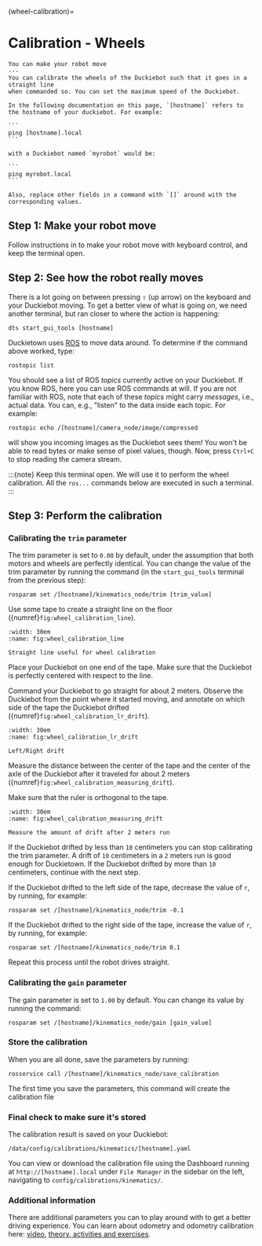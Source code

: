 (wheel-calibration)=
# Calibration - Wheels

```{needget}
You can make your robot move
---
You can calibrate the wheels of the Duckiebot such that it goes in a straight line
when commanded so. You can set the maximum speed of the Duckiebot.
```

````{note}
In the following documentation on this page, `[hostname]` refers to the hostname of your duckiebot. For example:

```
ping [hostname].local
```

with a Duckiebot named `myrobot` would be:

```
ping myrobot.local
```

Also, replace other fields in a command with `[]` around with the corresponding values.

````

## Step 1: Make your robot move

Follow instructions in [](rc-control) to make your robot move with keyboard control, and keep the terminal open. 

## Step 2: See how the robot really moves

There is a lot going on between pressing <kbd>&#x21e7;</kbd> (up arrow) on the keyboard and your Duckiebot moving. To get a better view of what is going on, we need another terminal, but ran closer to where the action is happening:

```
dts start_gui_tools [hostname]
```

Duckietown uses [ROS](https://www.ros.org/) to move data around. To determine if the command above worked, type:

```
rostopic list
```

You should see a list of ROS _topics_ currently active on your Duckiebot. If you know ROS, here you can use ROS commands at will. If you are not familiar with ROS, note that each of these _topics_ might carry _messages_, i.e., actual data. You can, e.g., "listen" to the data inside each topic. For example:


```
rostopic echo /[hostname]/camera_node/image/compressed
```

will show you incoming images as the Duckiebot sees them! You won't be able to read bytes or make sense of pixel values, though. Now, press `Ctrl+C` to stop reading the camera stream.

:::{note}
Keep this terminal open. We will use it to perform the wheel calibration. All the `ros...` commands below are executed in such a terminal.
:::

## Step 3: Perform the calibration

### Calibrating the `trim` parameter

The trim parameter is set to `0.00` by default, under the assumption that both motors and wheels are perfectly identical. You can change the value of the trim parameter by running the command (in the `start_gui_tools` terminal from the previous step):

```
rosparam set /[hostname]/kinematics_node/trim [trim_value]
```

Use some tape to create a straight line on the floor ({numref}`fig:wheel_calibration_line`).

```{figure} ../../_images/duckiebot_assembly_and_setup/calibration_wheels/wheel_calibration_line.jpg
:width: 30em
:name: fig:wheel_calibration_line

Straight line useful for wheel calibration
```

Place your Duckiebot on one end of the tape.
Make sure that the Duckiebot is perfectly centered with respect to the line.

Command your Duckiebot to go straight for about 2 meters.
Observe the Duckiebot from the point where it started moving,
and annotate on which side of the tape the Duckiebot drifted ({numref}`fig:wheel_calibration_lr_drift`).

```{figure} ../../_images/duckiebot_assembly_and_setup/calibration_wheels/wheel_calibration_lr_drift.jpg
:width: 30em
:name: fig:wheel_calibration_lr_drift

Left/Right drift
```

Measure the distance between the center of the tape and the center of the axle of
the Duckiebot after it traveled for about 2 meters ({numref}`fig:wheel_calibration_measuring_drift`).

Make sure that the ruler is orthogonal to the tape.

```{figure} ../../_images/duckiebot_assembly_and_setup/calibration_wheels/wheel_calibration_measuring_drift.jpg
:width: 30em
:name: fig:wheel_calibration_measuring_drift

Measure the amount of drift after 2 meters run
```

If the Duckiebot drifted by less than `10` centimeters you can stop calibrating the trim parameter.
A drift of `10` centimeters in a `2` meters run is good enough for Duckietown.
If the Duckiebot drifted by more than `10` centimeters, continue with the next step.

If the Duckiebot drifted to the left side of the tape, decrease the value of `r`, by running, for example:

```
rosparam set /[hostname]/kinematics_node/trim -0.1
```

If the Duckiebot drifted to the right side of the tape, increase the value of `r`, by running, for example:

```
rosparam set /[hostname]/kinematics_node/trim 0.1
```

Repeat this process until the robot drives straight.


### Calibrating the `gain` parameter

The gain parameter is set to `1.00` by default. You can change its value by
running the command:

```
rosparam set /[hostname]/kinematics_node/gain [gain_value]
```

### Store the calibration

When you are all done, save the parameters by running:

```
rosservice call /[hostname]/kinematics_node/save_calibration
```

The first time you save the parameters, this command will create the calibration file


### Final check to make sure it's stored

The calibration result is saved on your Duckiebot:

```
/data/config/calibrations/kinematics/[hostname].yaml
```

You can view or download the calibration file using the Dashboard running at `http://[hostname].local` under `File Manager` in the sidebar on the left, navigating to `config/calibrations/kinematics/`.


### Additional information

There are additional parameters you can to play around with to get a better driving experience. You can learn about odometry and odometry calibration here: [video](https://vimeo.com/manage/videos/580764763), [theory, activities and exercises](https://github.com/duckietown/mooc-exercises/tree/daffy/modcon).